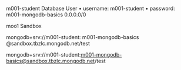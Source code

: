  m001-student
Database User
•	username: m001-student
•	password: m001-mongodb-basics
0.0.0.0/0

moo1 Sandbox

mongodb+srv://m001-student: m001-mongodb-basics @sandbox.tbzlc.mongodb.net/test


mongodb+srv://m001-student:m001-mongodb-basics@sandbox.tbzlc.mongodb.net/test

